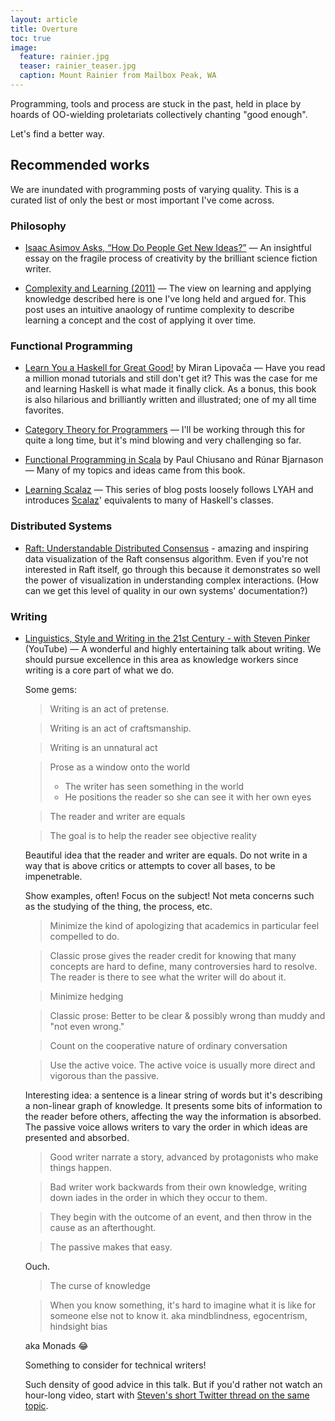 ```yaml
---
layout: article
title: Overture
toc: true
image:
  feature: rainier.jpg
  teaser: rainier_teaser.jpg
  caption: Mount Rainier from Mailbox Peak, WA
---
```


Programming, tools and process are stuck in the past, held in place by hoards
of OO-wielding proletariats collectively chanting "good enough".

Let's find a better way.

## Recommended works

We are inundated with programming posts of varying quality. This is a curated
list of only the best or most important I've come across.

### Philosophy

- [Isaac Asimov Asks, “How Do People Get New
  Ideas?”](https://www.technologyreview.com/s/531911/isaac-asimov-asks-how-do-people-get-new-ideas/)
  — An insightful essay on the fragile process of creativity by the brilliant
  science fiction writer.

- [Complexity and Learning (2011)](http://mth.io/posts/complexity-and-learning/)
  — The view on learning and applying knowledge described here is one I've long
  held and argued for. This post uses an intuitive anaology of runtime
  complexity to describe learning a concept and the cost of applying it over
  time.

### Functional Programming

- [Learn You a Haskell for Great Good!](http://learnyouahaskell.com/chapters) by
  Miran Lipovača — Have you read a million monad tutorials and still don't get
  it? This was the case for me and learning Haskell is what made it finally
  click. As a bonus, this book is also hilarious and brilliantly written and
  illustrated; one of my all time favorites.

- [Category Theory for
  Programmers](https://bartoszmilewski.com/2014/10/28/category-theory-for-programmers-the-preface/)
  — I'll be working through this for quite a long time, but it's mind blowing
  and very challenging so far.

- [Functional Programming in Scala](http://www.manning.com/bjarnason/) by Paul
  Chiusano and Rúnar Bjarnason — Many of my topics and ideas came from this
  book.

- [Learning Scalaz](http://eed3si9n.com/learning-scalaz/)
  — This series of blog posts loosely follows LYAH and introduces
  [Scalaz](https://github.com/scalaz/scalaz)' equivalents to many of Haskell's
  classes.

### Distributed Systems

- [Raft: Understandable Distributed
  Consensus](http://thesecretlivesofdata.com/raft/) - amazing and inspiring data
  visualization of the Raft consensus algorithm. Even if you're not interested
  in Raft itself, go through this because it demonstrates so well the power of
  visualization in understanding complex interactions. (How can we get this level
  of quality in our own systems' documentation?)

### Writing

- [Linguistics, Style and Writing in the 21st Century - with Steven
  Pinker](https://www.youtube.com/watch?v=OV5J6BfToSw) (YouTube)
  — A wonderful and highly entertaining talk about writing. We should pursue
  excellence in this area as knowledge workers since writing is a core part of
  what we do.

  Some gems:

  > Writing is an act of pretense.

  > Writing is an act of craftsmanship.

  > Writing is an unnatural act

  > Prose as a window onto the world
  > - The writer has seen something in the world
  > - He positions the reader so she can see it with her own eyes

  > The reader and writer are equals

  > The goal is to help the reader see objective reality

  Beautiful idea that the reader and writer are equals. Do not write in a way
  that is above critics or attempts to cover all bases, to be impenetrable.

  Show examples, often! Focus on the subject! Not meta concerns such as the
  studying of the thing, the process, etc.

  > Minimize the kind of apologizing that academics in particular feel compelled
  > to do.

  > Classic prose gives the reader credit for knowing that many concepts are
  > hard to define, many controversies hard to resolve.
  > The reader is there to see what the writer will do about it.

  > Minimize hedging

  > Classic prose: Better to be clear & possibly wrong than muddy and "not even
  > wrong."

  > Count on the cooperative nature of ordinary conversation

  > Use the active voice. The active voice is usually more direct and vigorous
  > than the passive.

  Interesting idea: a sentence is a linear string of words but it's describing a
  non-linear graph of knowledge. It presents some bits of information to the
  reader before others, affecting the way the information is absorbed. The
  passive voice allows writers to vary the order in which ideas are presented
  and absorbed.

  > Good writer narrate a story, advanced by protagonists who make things
  > happen.

  > Bad writer work backwards from their own knowledge, writing down iades in
  > the order in which they occur to them.

  > They begin with the outcome of an event, and then throw in the cause as an
  > afterthought.

  > The passive makes that easy.

  Ouch.

  > The curse of knowledge

  > When you know something, it's hard to imagine what it is like for someone
  > else not to know it. aka mindblindness, egocentrism, hindsight bias

  aka Monads 😂

  Something to consider for technical writers!


  Such density of good advice in this talk. But if you'd rather not watch an
  hour-long video, start with [Steven's short Twitter thread on the same
  topic](https://threadreaderapp.com/thread/1084490338629242880.html).
